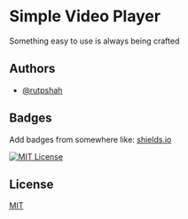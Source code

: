 # Simple Video Player

Something easy to use is always being crafted

## Authors

- [@rutpshah](https://www.github.com/rutpshah)

## Badges

Add badges from somewhere like: [shields.io](https://shields.io/)

[![MIT License](https://img.shields.io/badge/License-MIT-green.svg)](https://choosealicense.com/licenses/mit/)

## License

[MIT](https://choosealicense.com/licenses/mit/)
